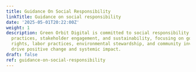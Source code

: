 ```yaml
---
title: Guidance On Social Responsibility
linkTitle: Guidance on social responsibility
date: '2025-05-01T20:22:00Z'
weight: 1
description: Green Orbit Digital is committed to social responsibility through ethical
  practices, stakeholder engagement, and sustainability, focusing on governance, human
  rights, labor practices, environmental stewardship, and community involvement to
  drive positive change and systemic impact.
draft: false
ref: guidance-on-social-responsibility
---
```


